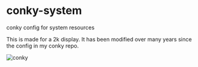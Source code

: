 # conky-system
conky config for system resources

This is made for a 2k display. It has been modified over many years since the config in my conky repo.


![conky](https://user-images.githubusercontent.com/7770995/167760021-ecbc68d5-9534-4667-8a7a-b2bc1046b196.png)
